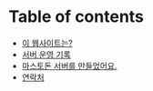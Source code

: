 # Table of contents

* [이 웹사이트는?](README.md)
* [서버 운영 기록](<undefined-1 (1).md>)
* [마스토돈 서버를 만들었어요.](untitled.md)
* [연락처](undefined-1.md)
